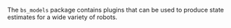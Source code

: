 The `bs_models` package contains plugins that can be used to produce state estimates for a wide variety of robots.